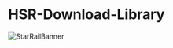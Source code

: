 # HSR-Download-Library
![StarRailBanner](https://media.discordapp.net/attachments/1051088791823196230/1130184545908564081/cute.gif)  

